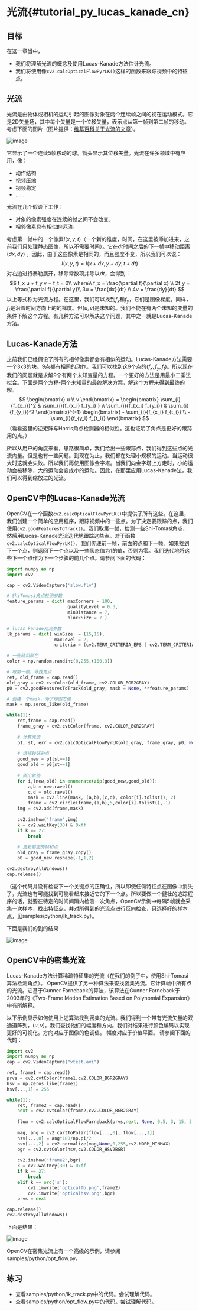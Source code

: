 # 光流{#tutorial_py_lucas_kanade_cn}

## 目标

在这一章当中，

- 我们将理解光流的概念及使用Lucas-Kanade方法估计光流。
- 我们将使用像`cv2.calcOpticalFlowPyrLK()`这样的函数来跟踪视频中的特征点。

## 光流

光流是由物体或相机的运动引起的图像对象在两个连续帧之间的视在运动模式。它是2D矢量场，其中每个矢量是一个位移矢量，表示点从第一帧到第二帧的移动。考虑下面的图片（图片提供：[维基百科关于光流的文章](https://zh.wikipedia.org/wiki/光流法)）。

![image](images/optical_flow_basic1.jpg)

它显示了一个连续5帧移动的球。箭头显示其位移矢量。光流在许多领域中有应用，像：

- 动作结构
- 视频压缩
- 视频稳定
- ……

光流在几个假设下工作：

- 对象的像素强度在连续的帧之间不会改变。
- 相邻像素具有相似的运动。

考虑第一帧中的一个像素$I(x,y,t)$（一个新的维度，时间，在这里被添加进来，之前我们只处理静态图像，所以不需要时间）。它在$dt$时间之后的下一帧中移动距离$(dx,dy)$ 。因此，由于这些像素是相同的，而且强度不变，所以我们可以说：
$$
I(x,y,t) = I(x+dx, y+dy, t+dt)
$$
对右边进行泰勒展开，移除常数项并除以$dt$，会得到：
$$
f_x u + f_y v + f_t = 0\\
where\\
f_x = \frac{\partial f}{\partial x} \\ 2f_y = \frac{\partial f}{\partial y}\\ 3u = \frac{dx}{dt} \\ 4v = \frac{dy}{dt}
$$
以上等式称为光流方程。在这里，我们可以找到$f_x$和$f_y$，它们是图像梯度。同样，$f_t$是沿着时间方向上的的梯度。但$(u,v)$是未知的。我们不能在有两个未知的变量的条件下解这个方程。有几种方法可以解决这个问题，其中之一就是Lucas-Kanade方法。

## Lucas-Kanade方法

之前我们已经假设了所有的相邻像素都会有相似的运动。Lucas-Kanade方法需要一个3x3的块。9点都有相同的动作。我们可以找到这9个点的$(f_x, f_y, f_t)$。所以现在我们的问题就是求解9个有两个未知变量的方程。一个更好的方法是用最小二乘法拟合。下面是两个方程-两个未知量的最终解决方案，解这个方程来得到最终的解。
$$
\begin{bmatrix} u \\ v \end{bmatrix} =
\begin{bmatrix}
    \sum_{i}{f_{x_i}}^2  &  \sum_{i}{f_{x_i} f_{y_i} } \\
    \sum_{i}{f_{x_i} f_{y_i}} & \sum_{i}{f_{y_i}}^2
\end{bmatrix}^{-1}
\begin{bmatrix}
    - \sum_{i}{f_{x_i} f_{t_i}} \\
    - \sum_{i}{f_{y_i} f_{t_i}}
\end{bmatrix}
$$
（看看这里的逆矩阵与Harris角点检测器的相似性。这也证明了角点是更好的跟踪用的点。）

所以从用户的角度来看，思路很简单，我们给出一些跟踪点，我们得到这些点的光流向量。但是也有一些问题。到现在为止，我们都在处理小规模的运动。当运动很大时这就会失败。所以我们再使用图像金字塔。当我们向金字塔上方走时，小的运动会被移除，大的运动会变成小的运动。因此，在那里应用Lucas-Kanade法，我们可以得到缩放过的光流。

## OpenCV中的Lucas-Kanade光流

OpenCV在一个函数`cv2.calcOpticalFlowPyrLK()`中提供了所有这些。在这里，我们创建一个简单的应用程序，跟踪视频中的一些点。为了决定要跟踪的点，我们使用`cv2.goodFeaturesToTrack()`。我们取第一帧，检测一些Shi-Tomasi角点，然后用Lucas-Kanade光流迭代地跟踪这些点。对于函数`cv2.calcOpticalFlowPyrLK()`，我们传递前一帧，前面的点和下一帧。如果找到下一个点，则返回下一个点以及一些状态值为1的值，否则为零。我们迭代地将这些下一个点作为下一个步骤的前几个点。请参阅下面的代码：

```python
import numpy as np
import cv2

cap = cv2.VideoCapture('slow.flv')

# ShiTomasi角点检测参数
feature_params = dict( maxCorners = 100,
                       qualityLevel = 0.3,
                       minDistance = 7,
                       blockSize = 7 )

# lucas kanade光流参数
lk_params = dict( winSize  = (15,15),
                  maxLevel = 2,
                  criteria = (cv2.TERM_CRITERIA_EPS | cv2.TERM_CRITERIA_COUNT, 10, 0.03))

# 一些随机颜色
color = np.random.randint(0,255,(100,3))

# 取第一帧，寻找角点
ret, old_frame = cap.read()
old_gray = cv2.cvtColor(old_frame, cv2.COLOR_BGR2GRAY)
p0 = cv2.goodFeaturesToTrack(old_gray, mask = None, **feature_params)

# 创建一个mask，为了绘图方便
mask = np.zeros_like(old_frame)

while(1):
    ret,frame = cap.read()
    frame_gray = cv2.cvtColor(frame, cv2.COLOR_BGR2GRAY)
    
    # 计算光流
    p1, st, err = cv2.calcOpticalFlowPyrLK(old_gray, frame_gray, p0, None, **lk_params)
    
    # 选择较好的点
    good_new = p1[st==1]
    good_old = p0[st==1]
    
    # 画出轨迹
    for i,(new,old) in enumerate(zip(good_new,good_old)):
        a,b = new.ravel()
        c,d = old.ravel()
        mask = cv2.line(mask, (a,b),(c,d), color[i].tolist(), 2)
        frame = cv2.circle(frame,(a,b),5,color[i].tolist(),-1)
    img = cv2.add(frame,mask)
    
    cv2.imshow('frame',img)
    k = cv2.waitKey(30) & 0xff
    if k == 27:
        break
    
    # 更新前面的帧和点
    old_gray = frame_gray.copy()
    p0 = good_new.reshape(-1,1,2)

cv2.destroyAllWindows()
cap.release()
```

（这个代码并没有检查下一个关键点的正确性，所以即使任何特征点在图像中消失了，光流也有可能找到可能看起来接近它的下一个点。所以要做一个健壮的追踪程序的话，就要在特定的时间间隔内检测一次角点，OpenCV示例中每隔5帧就会采集一次样本，找出特征点，并对所得到的光流点进行反向检查，只选择好的样本点，见samples/python/lk_track.py）。

下面是我们的到的结果：

![image](images/opticalflow_lk.jpg)

## OpenCV中的密集光流

Lucas-Kanade方法计算稀疏特征集的光流（在我们的例子中，使用Shi-Tomasi算法检测角点）。 OpenCV提供了另一种算法来查找密集光流。它计算帧中所有点的光流。它基于Gunner Farneback的算法，该算法在Gunner Farneback于2003年的《Two-Frame Motion Estimation Based on Polynomial Expansion》中有所解释。

以下示例显示如何使用上述算法找到密集的光流。我们得到一个带有光流矢量的双通道阵列，$(u,v)$。我们查找他们的幅度和方向。我们对结果进行颜色编码以实现更好的可视化。方向对应于图像的色调值。 幅度对应于价值平面。 请参阅下面的代码：

```python
import cv2
import numpy as np
cap = cv2.VideoCapture("vtest.avi")

ret, frame1 = cap.read()
prvs = cv2.cvtColor(frame1,cv2.COLOR_BGR2GRAY)
hsv = np.zeros_like(frame1)
hsv[...,1] = 255

while(1):
    ret, frame2 = cap.read()
    next = cv2.cvtColor(frame2,cv2.COLOR_BGR2GRAY)
    
    flow = cv2.calcOpticalFlowFarneback(prvs,next, None, 0.5, 3, 15, 3, 5, 1.2, 0)
    
    mag, ang = cv2.cartToPolar(flow[...,0], flow[...,1])
    hsv[...,0] = ang*180/np.pi/2
    hsv[...,2] = cv2.normalize(mag,None,0,255,cv2.NORM_MINMAX)
    bgr = cv2.cvtColor(hsv,cv2.COLOR_HSV2BGR)
    
    cv2.imshow('frame2',bgr)
    k = cv2.waitKey(30) & 0xff
    if k == 27:
        break
    elif k == ord('s'):
        cv2.imwrite('opticalfb.png',frame2)
        cv2.imwrite('opticalhsv.png',bgr)
    prvs = next

cap.release()
cv2.destroyAllWindows()
```

下面是结果：

![image](images/opticalfb.jpg)

OpenCV在密集光流上有一个高级的示例，请参阅samples/python/opt_flow.py。

## 练习

- 查看samples/python/lk_track.py中的代码。尝试理解代码。
- 查看samples/python/opt_flow.py中的代码。尝试理解代码。